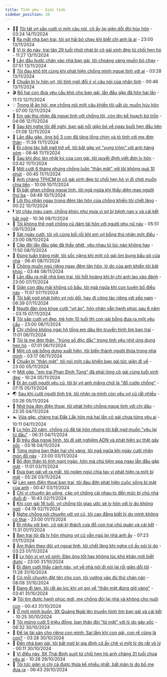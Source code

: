```yaml
---
title: Tình yêu - Giới tính
sidebar_position: 10
---
```


<!-- dantri-tinh-yeu-gioi-tinh:START -->
- 👨‍🏫 [Tôi tát vợ sắp cưới vì một câu nói, cô ấy lại giận dỗi đòi hủy hôn](https://dantri.com.vn/tinh-yeu-gioi-tinh/toi-tat-vo-sap-cuoi-vi-mot-cau-noi-co-ay-lai-gian-doi-doi-huy-hon-20241113104303522.htm) - 03:24 14/11/2024
- 🦣 [Ra mắt nhà bạn trai, tôi sợ hãi bỏ chạy khi biết chị anh là ai](https://dantri.com.vn/tinh-yeu-gioi-tinh/ra-mat-nha-ban-trai-toi-so-hai-bo-chay-khi-biet-chi-anh-la-ai-20241114013145732.htm) - 23:00 13/11/2024
- 🔭 [Vì lý do này, trai tân 29 tuổi nhút nhát bị cô gái xinh đẹp từ chối hẹn hò](https://dantri.com.vn/tinh-yeu-gioi-tinh/vi-ly-do-nay-trai-tan-29-tuoi-nhut-nhat-bi-co-gai-xinh-dep-tu-choi-hen-ho-20241113085030442.htm) - 11:27 13/11/2024
- 🧐 [Lần đầu bước chân vào nhà bạn gái, tôi choáng váng muốn bỏ chạy](https://dantri.com.vn/tinh-yeu-gioi-tinh/lan-dau-buoc-chan-vao-nha-ban-gai-toi-choang-vang-muon-bo-chay-20241113145104066.htm) - 07:51 13/11/2024
- 🫶 [Tôi đau khổ tột cùng khi phát hiện chồng mình ngoại tình với ai](https://dantri.com.vn/tinh-yeu-gioi-tinh/toi-dau-kho-tot-cung-khi-phat-hien-chong-minh-ngoai-tinh-voi-ai-20241112225144912.htm) - 03:28 13/11/2024
- 💃 [Chuẩn bị ly hôn vợ, tôi tỉnh ngộ đổi ý vì câu nói của nhân tình](https://dantri.com.vn/tinh-yeu-gioi-tinh/chuan-bi-ly-hon-vo-toi-tinh-ngo-doi-y-vi-cau-noi-cua-nhan-tinh-20241112104519962.htm) - 00:46 13/11/2024
- 🎬 [Bố hai con đưa yêu cầu khó cho bạn gái, lần đầu gặp đã hôn hai lần](https://dantri.com.vn/tinh-yeu-gioi-tinh/bo-hai-con-dua-yeu-cau-kho-cho-ban-gai-lan-dau-gap-da-hon-hai-lan-20241112041752431.htm) - 11:13 12/11/2024
- 💡 [Trong lễ ăn hỏi, mẹ chồng nói một câu khiến tôi uất ức muốn hủy hôn](https://dantri.com.vn/tinh-yeu-gioi-tinh/trong-le-an-hoi-me-chong-noi-mot-cau-khien-toi-uat-uc-muon-huy-hon-20241105174313919.htm) - 07:00 12/11/2024
- 🙉 [Em gái thú nhận đã ngoại tình với chồng tôi, còn lên kế hoạch bỏ trốn](https://dantri.com.vn/tinh-yeu-gioi-tinh/em-gai-thu-nhan-da-ngoai-tinh-voi-chong-toi-con-len-ke-hoach-bo-tron-20241111092548972.htm) - 04:06 12/11/2024
- 🚦 [Sau khi nghe tôi đề nghị, bạn gái nổi giận bỏ về ngay buổi hẹn đầu tiên](https://dantri.com.vn/tinh-yeu-gioi-tinh/sau-khi-nghe-toi-de-nghi-ban-gai-noi-gian-bo-ve-ngay-buoi-hen-dau-tien-20241111164603779.htm) - 01:08 12/11/2024
- 🥸 [Lần đầu gặp, ông bố 3 con đã tặng lồng chim và tỏ tình với mẹ đơn thân](https://dantri.com.vn/tinh-yeu-gioi-tinh/lan-dau-gap-ong-bo-3-con-da-tang-long-chim-va-to-tinh-voi-me-don-than-20241111075001236.htm) - 11:39 11/11/2024
- 🤡 [Đi công tác bất ngờ trở về, tôi bắt gặp vợ &quot;vụng trộm&quot; với anh hàng xóm](https://dantri.com.vn/tinh-yeu-gioi-tinh/di-cong-tac-bat-ngo-tro-ve-toi-bat-gap-vo-vung-trom-voi-anh-hang-xom-20241111105911096.htm) - 08:46 11/11/2024
- 🦩 [Sau khi đọc lén nhật ký của con gái, tôi quyết định viết đơn ly hôn](https://dantri.com.vn/tinh-yeu-gioi-tinh/sau-khi-doc-len-nhat-ky-cua-con-gai-toi-quyet-dinh-viet-don-ly-hon-20241111100438196.htm) - 03:42 11/11/2024
- 🤡 [Mới cưới 6 tháng nhưng chồng luôn &quot;thân mật&quot; với tôi không quá 10 phút](https://dantri.com.vn/tinh-yeu-gioi-tinh/moi-cuoi-6-thang-nhung-chong-luon-than-mat-voi-toi-khong-qua-10-phut-20241103205339523.htm) - 00:45 11/11/2024
- 🌊 [Anh chàng TPHCM bị cô gái xinh đẹp từ chối hẹn hò vì đi chơi muốn chia tiền](https://dantri.com.vn/tinh-yeu-gioi-tinh/anh-chang-tphcm-bi-co-gai-xinh-dep-tu-choi-hen-ho-vi-di-choi-muon-chia-tien-20241110082154272.htm) - 10:09 10/11/2024
- 🐘 [Đi bắt ghen chồng ngoại tình, tôi ngã ngửa khi thấy diện mạo người thứ ba](https://dantri.com.vn/tinh-yeu-gioi-tinh/di-bat-ghen-chong-ngoai-tinh-toi-nga-ngua-khi-thay-dien-mao-nguoi-thu-ba-20241108155335462.htm) - 04:49 10/11/2024
- 🚀 [Lời thú nhận ngay trong đêm tân hôn của chồng khiến tôi chết lặng](https://dantri.com.vn/tinh-yeu-gioi-tinh/loi-thu-nhan-ngay-trong-dem-tan-hon-cua-chong-khien-toi-chet-lang-20241107160754372.htm) - 00:22 10/11/2024
- 🕴 [Vợ chảy máu cam, chồng khóc như mưa vì sợ bị bệnh nan y và cái kết bất ngờ](https://dantri.com.vn/tinh-yeu-gioi-tinh/vo-chay-mau-cam-chong-khoc-nhu-mua-vi-so-bi-benh-nan-y-va-cai-ket-bat-ngo-20241109122605900.htm) - 10:36 09/11/2024
- 🚀 [Tôi không thể ngờ chồng cũ dám tái hôn với người phụ nữ này](https://dantri.com.vn/tinh-yeu-gioi-tinh/toi-khong-the-ngo-chong-cu-dam-tai-hon-voi-nguoi-phu-nu-nay-20241027194733599.htm) - 05:51 09/11/2024
- 👺 [Sát ngày cưới, tôi vô cùng bối rối khi em vợ bỗng thú nhận một điều](https://dantri.com.vn/tinh-yeu-gioi-tinh/sat-ngay-cuoi-toi-vo-cung-boi-roi-khi-em-vo-bong-thu-nhan-mot-dieu-20241108104112514.htm) - 23:00 08/11/2024
- 💄 [Cặp đôi lần đầu gặp đã thấy ghét, yêu nhau từ lúc nào không hay](https://dantri.com.vn/tinh-yeu-gioi-tinh/cap-doi-lan-dau-gap-da-thay-ghet-yeu-nhau-tu-luc-nao-khong-hay-20241108110105075.htm) - 11:50 08/11/2024
- 🌊 [Đúng tuần trăng mật, tôi sốc nặng khi một cô gái ôm bụng bầu gõ cửa nhà](https://dantri.com.vn/tinh-yeu-gioi-tinh/dung-tuan-trang-mat-toi-soc-nang-khi-mot-co-gai-om-bung-bau-go-cua-nha-20241108125333920.htm) - 06:41 08/11/2024
- 🚦 [Chồng muốn ngủ riêng ngay đêm tân hôn, lý do của anh khiến tôi bật khóc](https://dantri.com.vn/tinh-yeu-gioi-tinh/chong-muon-ngu-rieng-ngay-dem-tan-hon-ly-do-cua-anh-khien-toi-bat-khoc-20241106102456600.htm) - 03:46 08/11/2024
- 👹 [Lần đầu ra mắt nhà bạn trai, tôi hốt hoảng khi bị chị anh lao vào đánh](https://dantri.com.vn/tinh-yeu-gioi-tinh/lan-dau-ra-mat-nha-ban-trai-toi-hot-hoang-khi-bi-chi-anh-lao-vao-danh-20241108004320736.htm) - 23:00 07/11/2024
- 🚀 [Giận con dâu mãi không có bầu, tôi ngã ngửa khi con tuyên bố điều này](https://dantri.com.vn/tinh-yeu-gioi-tinh/gian-con-dau-mai-khong-co-bau-toi-nga-ngua-khi-con-tuyen-bo-dieu-nay-20241107180614342.htm) - 11:07 07/11/2024
- 🌁 [Tôi bất ngờ phát hiện vợ nói dối, hay đi công tác riêng với sếp nam](https://dantri.com.vn/tinh-yeu-gioi-tinh/toi-bat-ngo-phat-hien-vo-noi-doi-hay-di-cong-tac-rieng-voi-sep-nam-20241030220700349.htm) - 06:39 07/11/2024
- 🧰 [Người đàn ông khoe cưới &quot;vợ ảo&quot;, hôn nhân vẫn hạnh phúc sau 6 năm](https://dantri.com.vn/tinh-yeu-gioi-tinh/nguoi-dan-ong-khoe-cuoi-vo-ao-hon-nhan-van-hanh-phuc-sau-6-nam-20241106200917026.htm) - 03:15 07/11/2024
- 🦅 [Tôi sắp cưới vợ đẹp, trẻ hơn 10 tuổi thì con gái bỗng đưa ra một yêu cầu](https://dantri.com.vn/tinh-yeu-gioi-tinh/toi-sap-cuoi-vo-dep-tre-hon-10-tuoi-thi-con-gai-bong-dua-ra-mot-yeu-cau-20241106175037780.htm) - 23:00 06/11/2024
- 🌈 [Chị chồng không ngại hộ tống em dâu lên truyền hình tìm bạn trai](https://dantri.com.vn/tinh-yeu-gioi-tinh/chi-chong-khong-ngai-ho-tong-em-dau-len-truyen-hinh-tim-ban-trai-20241106114610020.htm) - 11:01 06/11/2024
- 🌋 [Tôi là mẹ đơn thân, &quot;trúng số độc đắc&quot; trong tình yêu nhờ ứng dụng hẹn hò](https://dantri.com.vn/tinh-yeu-gioi-tinh/toi-la-me-don-than-trung-so-doc-dac-trong-tinh-yeu-nho-ung-dung-hen-ho-20241104214233714.htm) - 07:01 06/11/2024
- 👺 [Một cô gái bỗng dưng xuất hiện, tôi biến thành người thừa trong nhà mình](https://dantri.com.vn/tinh-yeu-gioi-tinh/mot-co-gai-bong-dung-xuat-hien-toi-bien-thanh-nguoi-thua-trong-nha-minh-20241101180655314.htm) - 03:17 06/11/2024
- 🎃 [Chuẩn bị &quot;thân mật&quot;, tôi nói một câu khiến bạn gái tức giận đi về](https://dantri.com.vn/tinh-yeu-gioi-tinh/chuan-bi-than-mat-toi-noi-mot-cau-khien-ban-gai-tuc-gian-di-ve-20241102095648072.htm) - 23:00 05/11/2024
- 🤓 [Mới gặp, &quot;em trai Phan Đinh Tùng&quot; đã phải lòng cô gái cùng tuổi xinh đẹp](https://dantri.com.vn/tinh-yeu-gioi-tinh/moi-gap-em-trai-phan-dinh-tung-da-phai-long-co-gai-cung-tuoi-xinh-dep-20241105084651839.htm) - 10:24 05/11/2024
- 🤠 [Đi ăn cưới người yêu cũ, tôi bị vợ anh mắng chửi là &quot;đồ cướp chồng&quot;](https://dantri.com.vn/tinh-yeu-gioi-tinh/di-an-cuoi-nguoi-yeu-cu-toi-bi-vo-anh-mang-chui-la-do-cuop-chong-20241105022609232.htm) - 07:15 05/11/2024
- 🌏 [Sau khi cưới người tình trẻ, tôi nhận ra mình còn yêu vợ cũ rất nhiều](https://dantri.com.vn/tinh-yeu-gioi-tinh/sau-khi-cuoi-nguoi-tinh-tre-toi-nhan-ra-minh-con-yeu-vo-cu-rat-nhieu-20241104100616569.htm) - 03:26 05/11/2024
- 🚀 [Nhờ hóa đơn điện thoại, tôi phát hiện chồng ngoại tình với chị dâu](https://dantri.com.vn/tinh-yeu-gioi-tinh/nho-hoa-don-dien-thoai-toi-phat-hien-chong-ngoai-tinh-voi-chi-dau-20241104210538032.htm) - 23:35 04/11/2024
- 🏊 [Vừa gặp, chàng trai Đắk Lắk hôn má hai lần cô gái chưa từng yêu ai](https://dantri.com.vn/tinh-yeu-gioi-tinh/vua-gap-chang-trai-dak-lak-hon-ma-hai-lan-co-gai-chua-tung-yeu-ai-20241104122513931.htm) - 10:11 04/11/2024
- 🦒 [Ly hôn 20 năm, chồng cũ đã tái hôn nhưng tôi bất ngờ muốn &quot;yêu lại từ đầu&quot;](https://dantri.com.vn/tinh-yeu-gioi-tinh/ly-hon-20-nam-chong-cu-da-tai-hon-nhung-toi-bat-ngo-muon-yeu-lai-tu-dau-20241102152216338.htm) - 06:31 04/11/2024
- 💂 [Bị trêu đùa ngoại hình, tôi đi xét nghiệm ADN và phát hiện sự thật gây sốc](https://dantri.com.vn/tinh-yeu-gioi-tinh/bi-treu-dua-ngoai-hinh-toi-di-xet-nghiem-adn-va-phat-hien-su-that-gay-soc-20241101232253202.htm) - 03:18 04/11/2024
- 💫 [Từng mừng bạn thân hai chỉ vàng, tôi ngã ngửa khi ngày cưới nhận món đồ này](https://dantri.com.vn/tinh-yeu-gioi-tinh/tung-mung-ban-than-hai-chi-vang-toi-nga-ngua-khi-ngay-cuoi-nhan-mon-do-nay-20241104012435743.htm) - 23:00 03/11/2024
- 🧠 [Bố đơn thân tỏ tình ngọt ngào, hôn má chủ tiệm spa ngay lần đầu gặp mặt](https://dantri.com.vn/tinh-yeu-gioi-tinh/bo-don-than-to-tinh-ngot-ngao-hon-ma-chu-tiem-spa-ngay-lan-dau-gap-mat-20241103144619749.htm) - 11:01 03/11/2024
- 🎡 [Đưa bạn gái về ra mắt, tôi ngậm ngùi chia tay vì phát hiện ra một bí mật](https://dantri.com.vn/tinh-yeu-gioi-tinh/dua-ban-gai-ve-ra-mat-toi-ngam-ngui-chia-tay-vi-phat-hien-ra-mot-bi-mat-20241103122743514.htm) - 05:28 03/11/2024
- 😺 [Lén xem điện thoại bạn trai, tôi đau đớn phát hiện cuộc sống bí mật của anh](https://dantri.com.vn/tinh-yeu-gioi-tinh/len-xem-dien-thoai-ban-trai-toi-dau-don-phat-hien-cuoc-song-bi-mat-cua-anh-20241102000532007.htm) - 00:47 03/11/2024
- 🥰 [Chỉ vì chuyện ăn uống, cặp vợ chồng cãi nhau to đến mức bị chủ nhà đuổi đi](https://dantri.com.vn/tinh-yeu-gioi-tinh/chi-vi-chuyen-an-uong-cap-vo-chong-cai-nhau-to-den-muc-bi-chu-nha-duoi-di-20241102053259347.htm) - 10:43 02/11/2024
- 🐲 [Khi con gái 16 tuổi, vợ chồng tôi giao ước sẽ ly hôn với lý do không ngờ](https://dantri.com.vn/tinh-yeu-gioi-tinh/khi-con-gai-16-tuoi-vo-chong-toi-giao-uoc-se-ly-hon-voi-ly-do-khong-ngo-20241101142954537.htm) - 04:19 02/11/2024
- 🌝 [Nghe chồng nói chuyện với vợ cũ, tôi cay đắng biết lý do mình không có thai](https://dantri.com.vn/tinh-yeu-gioi-tinh/nghe-chong-noi-chuyen-voi-vo-cu-toi-cay-dang-biet-ly-do-minh-khong-co-thai-20241028203153351.htm) - 23:00 01/11/2024
- 🐲 [Đi nhậu với bạn, cô gái bị thách cưa đổ con trai chủ quán và cái kết](https://dantri.com.vn/tinh-yeu-gioi-tinh/di-nhau-voi-ban-co-gai-bi-thach-cua-do-con-trai-chu-quan-va-cai-ket-20241101115522070.htm) - 11:31 01/11/2024
- 📝 [Bạn trai tôi đã ly hôn nhưng vợ cũ vẫn ngủ lại nhà anh ấy](https://dantri.com.vn/tinh-yeu-gioi-tinh/ban-trai-toi-da-ly-hon-nhung-vo-cu-van-ngu-lai-nha-anh-ay-20241101100931367.htm) - 07:23 01/11/2024
- 🦏 [Âm thầm theo dõi vợ ngoại tình, tôi chết lặng khi nghe cô ấy nói lý do](https://dantri.com.vn/tinh-yeu-gioi-tinh/am-tham-theo-doi-vo-ngoai-tinh-toi-chet-lang-khi-nghe-co-ay-noi-ly-do-20241028191730842.htm) - 03:23 01/11/2024
- 🧑‍🏫 [Ly hôn vì vợ vô sinh: Đàn ông tốt hay không lúc khó khăn mới biết được](https://dantri.com.vn/tinh-yeu-gioi-tinh/ly-hon-vi-vo-vo-sinh-dan-ong-tot-hay-khong-luc-kho-khan-moi-biet-duoc-20241030161827348.htm) - 23:00 31/10/2024
- 🦍 [Đi đám cưới thấy cảnh này, vợ về nhà nói đi nói lại rồi giận dỗi tôi](https://dantri.com.vn/tinh-yeu-gioi-tinh/di-dam-cuoi-thay-canh-nay-vo-ve-nha-noi-di-noi-lai-roi-gian-doi-toi-20241031164553247.htm) - 11:28 31/10/2024
- 🌋 [Có mỗi chuyện đặt tên cho con, tôi vướng vào đủ thứ chán nản](https://dantri.com.vn/tinh-yeu-gioi-tinh/co-moi-chuyen-dat-ten-cho-con-toi-vuong-vao-du-thu-chan-nan-20241029175304229.htm) - 08:08 31/10/2024
- 💯 [Đang đi làm, tôi rất áp lực khi vợ gọi về &quot;thân mật đúng giờ vàng&quot;](https://dantri.com.vn/tinh-yeu-gioi-tinh/dang-di-lam-toi-rat-ap-luc-khi-vo-goi-ve-than-mat-dung-gio-vang-20241030095827767.htm) - 03:41 31/10/2024
- 🎬 [Tôi tìm được hạnh phúc mới, mẹ chồng đòi lại nhà và không cho nuôi con](https://dantri.com.vn/tinh-yeu-gioi-tinh/toi-tim-duoc-hanh-phuc-moi-me-chong-doi-lai-nha-va-khong-cho-nuoi-con-20241029173857557.htm) - 00:43 31/10/2024
- 📝 [Ở một mình buồn, 9X Quảng Ngãi lên truyền hình tìm bạn gái và cái kết](https://dantri.com.vn/tinh-yeu-gioi-tinh/o-mot-minh-buon-9x-quang-ngai-len-truyen-hinh-tim-ban-gai-va-cai-ket-20241030084400964.htm) - 10:25 30/10/2024
- 🧐 [Tôi mừng cưới 5 triệu đồng, bạn thân đòi &quot;từ mặt&quot; với lý do gây sốc](https://dantri.com.vn/tinh-yeu-gioi-tinh/toi-mung-cuoi-5-trieu-dong-ban-than-doi-tu-mat-voi-ly-do-gay-soc-20241030115528317.htm) - 06:32 30/10/2024
- 🤠 [Để lại tài sản cho riêng con mình: Sai lầm khi con gái, con rể cũng là con?](https://dantri.com.vn/tinh-yeu-gioi-tinh/de-lai-tai-san-cho-rieng-con-minh-sai-lam-khi-con-gai-con-re-cung-la-con-20241028175246540.htm) - 03:28 30/10/2024
- 💼 [Đến nhà bạn gái, tôi bất ngờ bị gia đình cô ấy chê vì một lý do rất vô lý](https://dantri.com.vn/tinh-yeu-gioi-tinh/den-nha-ban-gai-toi-bat-ngo-bi-gia-dinh-co-ay-che-vi-mot-ly-do-rat-vo-ly-20241029114037523.htm) - 00:11 30/10/2024
- 💪 [Vì điều này, 9X Thái Bình suýt từ chối hẹn hò anh chàng 31 tuổi chưa yêu ai](https://dantri.com.vn/tinh-yeu-gioi-tinh/vi-dieu-nay-9x-thai-binh-suyt-tu-choi-hen-ho-anh-chang-31-tuoi-chua-yeu-ai-20241029090652877.htm) - 10:28 29/10/2024
- 💂 [Tôi tức giận vì chị cả được thừa kế nhiều nhất, bất mãn lý do bố mẹ đưa ra](https://dantri.com.vn/tinh-yeu-gioi-tinh/toi-tuc-gian-vi-chi-ca-duoc-thua-ke-nhieu-nhat-bat-man-ly-do-bo-me-dua-ra-20241028164952567.htm) - 06:43 29/10/2024<!-- dantri-tinh-yeu-gioi-tinh:END -->
